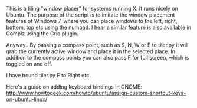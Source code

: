 This is a tiling "window placer" for systems running X. It runs nicely on Ubuntu.
The purpose of the script is to imitate the window placement features of Windows 7,
where you can place windows to the left, right, bottom, top etc using the numpad. I
hear a similar feature is also available in Compiz using the Grid plugin.

Anyway.. By passing a compass point, such as S, N, W or E to tiler.py it will grab
the currently active window and place it in the selected place. In addition to 
the compass points you can also pass F for full screen, which is toggled on and off.

I have bound tiler.py E to <Ctrl><Shift>Right etc.

Here's a guide on adding keyboard bindings in GNOME: http://www.howtogeek.com/howto/ubuntu/assign-custom-shortcut-keys-on-ubuntu-linux/
